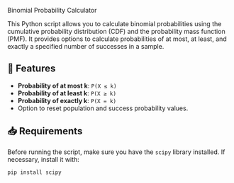 Binomial Probability Calculator

This Python script allows you to calculate binomial probabilities using the cumulative probability distribution (CDF) and the probability mass function (PMF). It provides options to calculate probabilities of at most, at least, and exactly a specified number of successes in a sample.

## 📌 Features

- **Probability of at most k**: `P(X ≤ k)`
- **Probability of at least k**: `P(X ≥ k)`
- **Probability of exactly k**: `P(X = k)`
- Option to reset population and success probability values.

## 📥 Requirements

Before running the script, make sure you have the `scipy` library installed. If necessary, install it with:

```sh
pip install scipy
